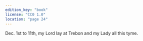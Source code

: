 ```yaml
---
edition_key: "book"
license: "CC0 1.0"
location: "page 24"
---
```

Dec. 1st to 11th, my Lord lay at Trebon and my Lady
all this tyme.
